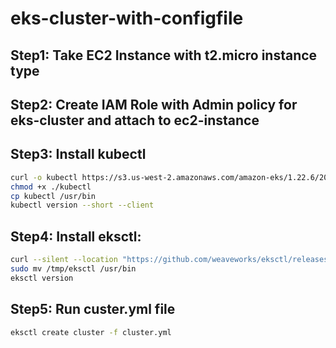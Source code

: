 # eks-cluster-with-configfile

## Step1: Take EC2 Instance with t2.micro instance type
## Step2: Create IAM Role with Admin policy for eks-cluster and attach to ec2-instance
## Step3: Install kubectl

```bash
curl -o kubectl https://s3.us-west-2.amazonaws.com/amazon-eks/1.22.6/2022-03-09/bin/linux/amd64/kubectl
chmod +x ./kubectl
cp kubectl /usr/bin
kubectl version --short --client
```

## Step4: Install eksctl:

```bash
curl --silent --location "https://github.com/weaveworks/eksctl/releases/latest/download/eksctl_$(uname -s)_amd64.tar.gz" | tar xz -C /tmp
sudo mv /tmp/eksctl /usr/bin
eksctl version
```

## Step5: Run custer.yml file

```bash
eksctl create cluster -f cluster.yml
```
